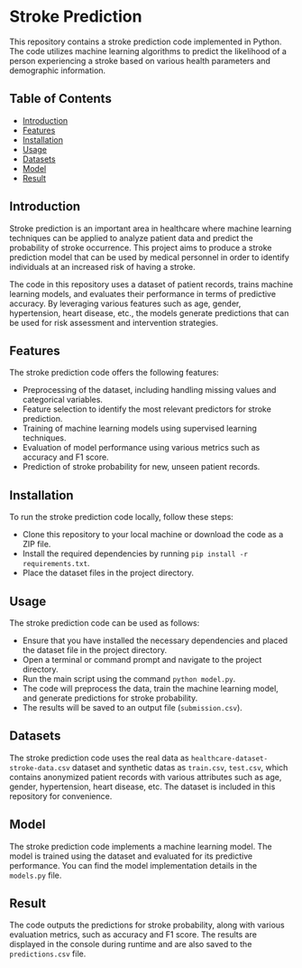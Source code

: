 # Stroke Prediction

This repository contains a stroke prediction code implemented in Python. The code utilizes machine learning algorithms to predict the likelihood of a person experiencing a stroke based on various health parameters and demographic information.

## Table of Contents
- [Introduction](#introduction)
- [Features](#features)
- [Installation](#installation)
- [Usage](#usage)
- [Datasets](#datasets)
- [Model](#model)
- [Result](#result)

## Introduction
Stroke prediction is an important area in healthcare where machine learning techniques can be applied to analyze patient data and predict the probability of stroke occurrence. This project aims to produce a stroke prediction model that can be used by medical personnel in order to identify individuals at an increased risk of having a stroke.

The code in this repository uses a dataset of patient records, trains machine learning models, and evaluates their performance in terms of predictive accuracy. By leveraging various features such as age, gender, hypertension, heart disease, etc., the models generate predictions that can be used for risk assessment and intervention strategies.

## Features
The stroke prediction code offers the following features:
+ Preprocessing of the dataset, including handling missing values and categorical variables.
+ Feature selection to identify the most relevant predictors for stroke prediction.
+ Training of machine learning models using supervised learning techniques.
+ Evaluation of model performance using various metrics such as accuracy and F1 score.
+ Prediction of stroke probability for new, unseen patient records.

## Installation
To run the stroke prediction code locally, follow these steps:
+ Clone this repository to your local machine or download the code as a ZIP file.
+ Install the required dependencies by running `pip install -r requirements.txt`.
+ Place the dataset files in the project directory.

## Usage
The stroke prediction code can be used as follows:
+ Ensure that you have installed the necessary dependencies and placed the dataset file in the project directory.
+ Open a terminal or command prompt and navigate to the project directory.
+ Run the main script using the command `python model.py`.
+ The code will preprocess the data, train the machine learning model, and generate predictions for stroke probability.
+ The results will be saved to an output file (`submission.csv`).

## Datasets
The stroke prediction code uses the real data as `healthcare-dataset-stroke-data.csv` dataset and synthetic datas as `train.csv`, `test.csv`, which contains anonymized patient records with various attributes such as age, gender, hypertension, heart disease, etc. The dataset is included in this repository for convenience.

## Model
The stroke prediction code implements a machine learning model. The model is trained using the dataset and evaluated for its predictive performance.
You can find the model implementation details in the `models.py` file.

## Result
The code outputs the predictions for stroke probability, along with various evaluation metrics, such as accuracy and F1 score. The results are displayed in the console during runtime and are also saved to the `predictions.csv` file.